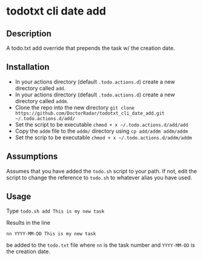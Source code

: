# todotxt cli date add

## Description

A todo.txt add override that prepends the task w/ the creation date.

## Installation

- In your actions directory (default `.todo.actions.d`) create a new directory called `add`.
- In your actions directory (default `.todo.actions.d`) create a new directory called `addm`.
- Clone the repo into the new directory `git clone https://github.com/DoctorRadar/todotxt_cli_date_add.git ~/.todo.actions.d/add/`
- Set the script to be executable `chmod + x ~/.todo.actions.d/add/add`
- Copy the `addm` file to the `addm/` directory using `cp add/addm addm/addm`
- Set the scrip to be executable `chmod + x ~/.todo.actions.d/addm/addm`

## Assumptions
Assumes that you have added the `todo.sh` script to your path. If not, edit the script to change the reference to `todo.sh` to whatever alias you have used.

## Usage

Type `todo.sh add This is my new task`

Results in the line

`nn YYYY-MM-DD This is my new task`

be added to the `todo.txt` file where `nn` is the task number and `YYYY-MM-DD` is the creation date.

